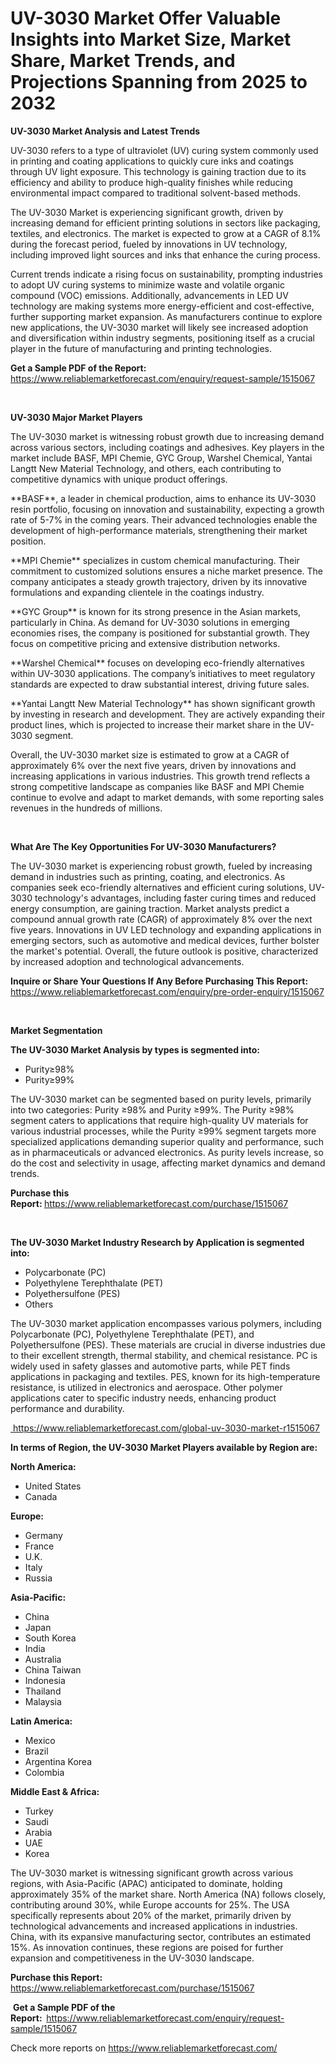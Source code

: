 <p><h1>UV-3030 Market Offer Valuable Insights into Market Size, Market Share, Market Trends, and Projections Spanning from 2025 to 2032</h1></p><p><strong>UV-3030 Market Analysis and Latest Trends</strong></p>
<p><p>UV-3030 refers to a type of ultraviolet (UV) curing system commonly used in printing and coating applications to quickly cure inks and coatings through UV light exposure. This technology is gaining traction due to its efficiency and ability to produce high-quality finishes while reducing environmental impact compared to traditional solvent-based methods.</p><p>The UV-3030 Market is experiencing significant growth, driven by increasing demand for efficient printing solutions in sectors like packaging, textiles, and electronics. The market is expected to grow at a CAGR of 8.1% during the forecast period, fueled by innovations in UV technology, including improved light sources and inks that enhance the curing process. </p><p>Current trends indicate a rising focus on sustainability, prompting industries to adopt UV curing systems to minimize waste and volatile organic compound (VOC) emissions. Additionally, advancements in LED UV technology are making systems more energy-efficient and cost-effective, further supporting market expansion. As manufacturers continue to explore new applications, the UV-3030 market will likely see increased adoption and diversification within industry segments, positioning itself as a crucial player in the future of manufacturing and printing technologies.</p></p>
<p><strong>Get a Sample PDF of the Report:&nbsp;</strong> <a href="https://www.reliablemarketforecast.com/enquiry/request-sample/1515067?utm_campaign=3175&utm_medium=2&utm_source=Github&utm_content=ia&utm_term=04042025&utm_id=uv-3030">https://www.reliablemarketforecast.com/enquiry/request-sample/1515067</a></p>
<p>&nbsp;</p>
<p><strong>UV-3030 Major Market Players</strong></p>
<p><p>The UV-3030 market is witnessing robust growth due to increasing demand across various sectors, including coatings and adhesives. Key players in the market include BASF, MPI Chemie, GYC Group, Warshel Chemical, Yantai Langtt New Material Technology, and others, each contributing to competitive dynamics with unique product offerings.</p><p>**BASF**, a leader in chemical production, aims to enhance its UV-3030 resin portfolio, focusing on innovation and sustainability, expecting a growth rate of 5-7% in the coming years. Their advanced technologies enable the development of high-performance materials, strengthening their market position.</p><p>**MPI Chemie** specializes in custom chemical manufacturing. Their commitment to customized solutions ensures a niche market presence. The company anticipates a steady growth trajectory, driven by its innovative formulations and expanding clientele in the coatings industry.</p><p>**GYC Group** is known for its strong presence in the Asian markets, particularly in China. As demand for UV-3030 solutions in emerging economies rises, the company is positioned for substantial growth. They focus on competitive pricing and extensive distribution networks.</p><p>**Warshel Chemical** focuses on developing eco-friendly alternatives within UV-3030 applications. The company’s initiatives to meet regulatory standards are expected to draw substantial interest, driving future sales.</p><p>**Yantai Langtt New Material Technology** has shown significant growth by investing in research and development. They are actively expanding their product lines, which is projected to increase their market share in the UV-3030 segment.</p><p>Overall, the UV-3030 market size is estimated to grow at a CAGR of approximately 6% over the next five years, driven by innovations and increasing applications in various industries. This growth trend reflects a strong competitive landscape as companies like BASF and MPI Chemie continue to evolve and adapt to market demands, with some reporting sales revenues in the hundreds of millions.</p></p>
<p>&nbsp;</p>
<p><strong>What Are The Key Opportunities For UV-3030 Manufacturers?</strong></p>
<p><p>The UV-3030 market is experiencing robust growth, fueled by increasing demand in industries such as printing, coating, and electronics. As companies seek eco-friendly alternatives and efficient curing solutions, UV-3030 technology's advantages, including faster curing times and reduced energy consumption, are gaining traction. Market analysts predict a compound annual growth rate (CAGR) of approximately 8% over the next five years. Innovations in UV LED technology and expanding applications in emerging sectors, such as automotive and medical devices, further bolster the market's potential. Overall, the future outlook is positive, characterized by increased adoption and technological advancements.</p></p>
<p><strong>Inquire or Share Your Questions If Any Before Purchasing This Report:</strong> <a href="https://www.reliablemarketforecast.com/enquiry/pre-order-enquiry/1515067?utm_campaign=3175&utm_medium=2&utm_source=Github&utm_content=ia&utm_term=04042025&utm_id=uv-3030">https://www.reliablemarketforecast.com/enquiry/pre-order-enquiry/1515067</a></p>
<p>&nbsp;</p>
<p><strong>Market Segmentation</strong></p>
<p><strong>The UV-3030 Market Analysis by types is segmented into:</strong></p>
<p><ul><li>Purity≥98%</li><li>Purity≥99%</li></ul></p>
<p><p>The UV-3030 market can be segmented based on purity levels, primarily into two categories: Purity ≥98% and Purity ≥99%. The Purity ≥98% segment caters to applications that require high-quality UV materials for various industrial processes, while the Purity ≥99% segment targets more specialized applications demanding superior quality and performance, such as in pharmaceuticals or advanced electronics. As purity levels increase, so do the cost and selectivity in usage, affecting market dynamics and demand trends.</p></p>
<p><strong>Purchase this Report:&nbsp;</strong><a href="https://www.reliablemarketforecast.com/purchase/1515067?utm_campaign=3175&utm_medium=2&utm_source=Github&utm_content=ia&utm_term=04042025&utm_id=uv-3030">https://www.reliablemarketforecast.com/purchase/1515067</a></p>
<p>&nbsp;</p>
<p><strong>The UV-3030 Market Industry Research by Application is segmented into:</strong></p>
<p><ul><li>Polycarbonate (PC)</li><li>Polyethylene Terephthalate (PET)</li><li>Polyethersulfone (PES)</li><li>Others</li></ul></p>
<p><p>The UV-3030 market application encompasses various polymers, including Polycarbonate (PC), Polyethylene Terephthalate (PET), and Polyethersulfone (PES). These materials are crucial in diverse industries due to their excellent strength, thermal stability, and chemical resistance. PC is widely used in safety glasses and automotive parts, while PET finds applications in packaging and textiles. PES, known for its high-temperature resistance, is utilized in electronics and aerospace. Other polymer applications cater to specific industry needs, enhancing product performance and durability.</p></p>
<p><a href="https://www.reliablemarketforecast.com/global-uv-3030-market-r1515067?utm_campaign=3175&utm_medium=2&utm_source=Github&utm_content=ia&utm_term=04042025&utm_id=uv-3030">&nbsp;https://www.reliablemarketforecast.com/global-uv-3030-market-r1515067</a></p>
<p><strong>In terms of Region, the UV-3030 Market Players available by Region are:</strong></p>
<p>
    <p> <strong> North America: </strong>
        <ul>
            <li>United States</li>
            <li>Canada</li>
        </ul>
        </p> 
    <p> <strong> Europe: </strong>
        <ul>
            <li>Germany</li>
            <li>France</li>
            <li>U.K.</li>
            <li>Italy</li>
            <li>Russia</li>
        </ul>
        </p> 
    <p> <strong> Asia-Pacific: </strong>
        <ul>
            <li>China</li>
            <li>Japan</li>
            <li>South Korea</li>
            <li>India</li>
            <li>Australia</li>
            <li>China Taiwan</li>
            <li>Indonesia</li>
            <li>Thailand</li>
            <li>Malaysia</li>
        </ul>
        </p> 
    <p> <strong> Latin America: </strong>
        <ul>
            <li>Mexico</li>
            <li>Brazil</li>
            <li>Argentina Korea</li>
            <li>Colombia</li>
        </ul>
        </p> 
    <p> <strong> Middle East & Africa: </strong>
        <ul>
            <li>Turkey</li>
            <li>Saudi</li>
            <li>Arabia</li>
            <li>UAE</li>
            <li>Korea</li>
        </ul>
    </p>
    </p>
<p><p>The UV-3030 market is witnessing significant growth across various regions, with Asia-Pacific (APAC) anticipated to dominate, holding approximately 35% of the market share. North America (NA) follows closely, contributing around 30%, while Europe accounts for 25%. The USA specifically represents about 20% of the market, primarily driven by technological advancements and increased applications in industries. China, with its expansive manufacturing sector, contributes an estimated 15%. As innovation continues, these regions are poised for further expansion and competitiveness in the UV-3030 landscape.</p></p>
<p><strong>Purchase this Report: </strong><a href="https://www.reliablemarketforecast.com/purchase/1515067?utm_campaign=3175&utm_medium=2&utm_source=Github&utm_content=ia&utm_term=04042025&utm_id=uv-3030">https://www.reliablemarketforecast.com/purchase/1515067</a></p>
<p>&nbsp;<strong>Get a Sample PDF of the Report:&nbsp;&nbsp;</strong><a href="https://www.reliablemarketforecast.com/enquiry/request-sample/1515067?utm_campaign=3175&utm_medium=2&utm_source=Github&utm_content=ia&utm_term=04042025&utm_id=uv-3030">https://www.reliablemarketforecast.com/enquiry/request-sample/1515067</a></p>
<p><strong></strong></p>
<p>Check more reports on <a href="https://www.reliablemarketforecast.com/?utm_campaign=3175&utm_medium=2&utm_source=Github&utm_content=ia&utm_term=04042025&utm_id=uv-3030">https://www.reliablemarketforecast.com/</a></p>